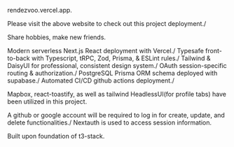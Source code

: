 rendezvoo.vercel.app.

Please visit the above website to check out this project deployment./

Share hobbies, make new friends.

Modern serverless Next.js React deployment with Vercel./
Typesafe front-to-back with Typescript, tRPC, Zod, Prisma, & ESLint rules./
Tailwind & DaisyUI for professional, consistent design system./
OAuth session-specific routing & authorization./
PostgreSQL Prisma ORM schema deployed with supabase./
Automated CI/CD github actions deployment./

Mapbox, react-toastify, as well as tailwind HeadlessUI(for profile tabs) have been utilized in this project.

A github or google account will be required to log in for create, update, and delete functionalities./
Nextauth is used to access session information.

Built upon foundation of t3-stack.
